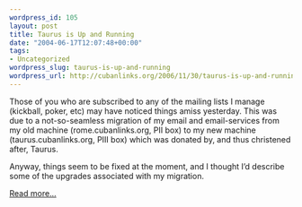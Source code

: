 ```yaml
--- 
wordpress_id: 105
layout: post
title: Taurus is Up and Running
date: "2004-06-17T12:07:48+00:00"
tags: 
- Uncategorized
wordpress_slug: taurus-is-up-and-running
wordpress_url: http://cubanlinks.org/2006/11/30/taurus-is-up-and-running
---
```

<p>Those of you who are subscribed to any of the mailing lists I manage (kickball, poker, etc) may have noticed things amiss yesterday.  This was due to a not-so-seamless migration of my email and email-services from my old machine (rome.cubanlinks.org, <span class="caps">PII</span> box) to my new machine (taurus.cubanlinks.org, <span class="caps">PIII</span> box) which was donated by, and thus christened after, Taurus.</p>
<p>Anyway, things seem to be fixed at the moment, and I thought I&#8217;d describe some of the upgrades associated with my migration.</p>

  <a href="/blog/articles/2004/06/17/taurus-is-up-and-running">Read more&#8230;</a>
